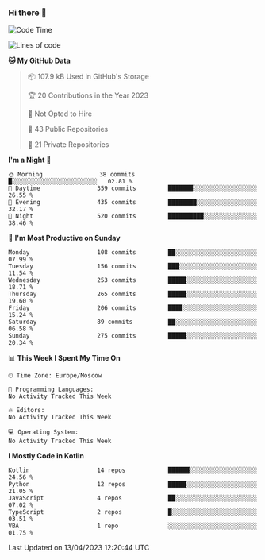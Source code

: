 ### Hi there 👋

<!--
**semwai/semwai** is a ✨ _special_ ✨ repository because its `README.md` (this file) appears on your GitHub profile.

Here are some ideas to get you started:

- 🔭 I’m currently working on ...
- 🌱 I’m currently learning ...
- 👯 I’m looking to collaborate on ...
- 🤔 I’m looking for help with ...
- 💬 Ask me about ...
- 📫 How to reach me: ...
- 😄 Pronouns: ...
- ⚡ Fun fact: ...
-->


<!--START_SECTION:waka-->
![Code Time](http://img.shields.io/badge/Code%20Time-0%20secs-blue)

![Lines of code](https://img.shields.io/badge/From%20Hello%20World%20I%27ve%20Written-1.4%20million%20lines%20of%20code-blue)

**🐱 My GitHub Data** 

> 📦 107.9 kB Used in GitHub's Storage 
 > 
> 🏆 20 Contributions in the Year 2023
 > 
> 🚫 Not Opted to Hire
 > 
> 📜 43 Public Repositories 
 > 
> 🔑 21 Private Repositories 
 > 
**I'm a Night 🦉** 

```text
🌞 Morning                38 commits          █░░░░░░░░░░░░░░░░░░░░░░░░   02.81 % 
🌆 Daytime                359 commits         ███████░░░░░░░░░░░░░░░░░░   26.55 % 
🌃 Evening                435 commits         ████████░░░░░░░░░░░░░░░░░   32.17 % 
🌙 Night                  520 commits         ██████████░░░░░░░░░░░░░░░   38.46 % 
```
📅 **I'm Most Productive on Sunday** 

```text
Monday                   108 commits         ██░░░░░░░░░░░░░░░░░░░░░░░   07.99 % 
Tuesday                  156 commits         ███░░░░░░░░░░░░░░░░░░░░░░   11.54 % 
Wednesday                253 commits         █████░░░░░░░░░░░░░░░░░░░░   18.71 % 
Thursday                 265 commits         █████░░░░░░░░░░░░░░░░░░░░   19.60 % 
Friday                   206 commits         ████░░░░░░░░░░░░░░░░░░░░░   15.24 % 
Saturday                 89 commits          ██░░░░░░░░░░░░░░░░░░░░░░░   06.58 % 
Sunday                   275 commits         █████░░░░░░░░░░░░░░░░░░░░   20.34 % 
```


📊 **This Week I Spent My Time On** 

```text
🕑︎ Time Zone: Europe/Moscow

💬 Programming Languages: 
No Activity Tracked This Week

🔥 Editors: 
No Activity Tracked This Week

💻 Operating System: 
No Activity Tracked This Week
```

**I Mostly Code in Kotlin** 

```text
Kotlin                   14 repos            ██████░░░░░░░░░░░░░░░░░░░   24.56 % 
Python                   12 repos            █████░░░░░░░░░░░░░░░░░░░░   21.05 % 
JavaScript               4 repos             ██░░░░░░░░░░░░░░░░░░░░░░░   07.02 % 
TypeScript               2 repos             █░░░░░░░░░░░░░░░░░░░░░░░░   03.51 % 
VBA                      1 repo              ░░░░░░░░░░░░░░░░░░░░░░░░░   01.75 % 
```




 Last Updated on 13/04/2023 12:20:44 UTC
<!--END_SECTION:waka-->
